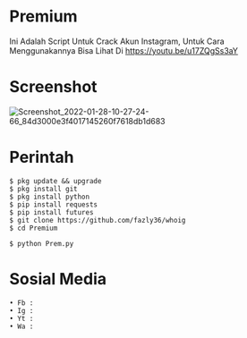 # Premium

Ini Adalah Script Untuk Crack Akun Instagram, Untuk Cara Menggunakannya Bisa Lihat Di https://youtu.be/u17ZQgSs3aY

# Screenshot
![Screenshot_2022-01-28-10-27-24-66_84d3000e3f4017145260f7618db1d683](https://user-images.githubusercontent.com/65714340/151503825-35b698fe-8fe9-4cf8-a722-2ea40ab314c9.png)

# Perintah
    $ pkg update && upgrade
    $ pkg install git
    $ pkg install python
    $ pip install requests
    $ pip install futures
    $ git clone https://github.com/fazly36/whoig
    $ cd Premium
    
    $ python Prem.py
# Sosial Media
    • Fb : 
    • Ig : 
    • Yt : 
    • Wa : 
